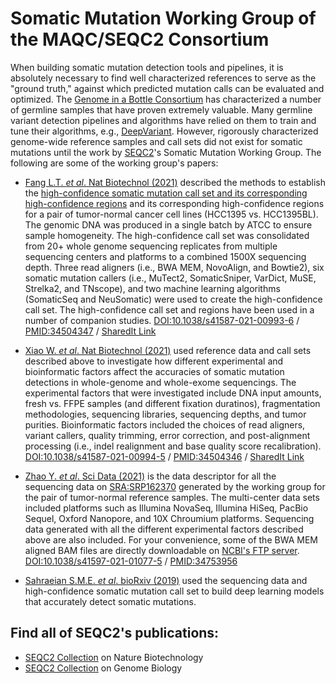 # Somatic Mutation Working Group of the MAQC/SEQC2 Consortium

When building somatic mutation detection tools and pipelines, it is absolutely necessary to find well characterized references to serve as the "ground truth," against which predicted mutation calls can be evaluated and optimized. The [Genome in a Bottle Consortium](https://www.nist.gov/programs-projects/genome-bottle) has characterized a number of germline samples that have proven extremely valuable. Many germline variant detection pipelines and algorithms have relied on them to train and tune their algorithms, e.g., [DeepVariant](https://github.com/google/deepvariant). However, rigorously characterized genome-wide reference samples and call sets did not exist for somatic mutations until the work by [SEQC2](https://www.fda.gov/science-research/bioinformatics-tools/microarraysequencing-quality-control-maqcseqc#MAQC_IV)'s Somatic Mutation Working Group. The following are some of the working group's papers:

  * [Fang L.T. _et al_. Nat Biotechnol (2021)](https://doi.org/10.1038/s41587-021-00993-6) described the methods to establish the [high-confidence somatic mutation call set and its corresponding high-confidence regions](https://ftp-trace.ncbi.nlm.nih.gov/ReferenceSamples/seqc/Somatic_Mutation_WG/release/latest/) and its corresponding high-confidence regions for a pair of tumor-normal cancer cell lines (HCC1395 vs. HCC1395BL). The genomic DNA was produced in a single batch by ATCC to ensure sample homogeneity. The high-confidence call set was consolidated from 20+ whole genome sequencing replicates from multiple sequencing centers and platforms to a combined 1500X sequencing depth. Three read aligners (i.e., BWA MEM, NovoAlign, and Bowtie2), six somatic mutation callers (i.e., MuTect2, SomaticSniper, VarDict, MuSE, Strelka2, and TNscope), and two machine learning algorithms (SomaticSeq and NeuSomatic) were used to create the high-confidence call set. The high-confidence call set and regions have been used in a number of companion studies. [DOI:10.1038/s41587-021-00993-6](http://doi.org/10.1038/s41587-021-00993-6) / [PMID:34504347](http://identifiers.org/pubmed/34504347) / [SharedIt Link](https://rdcu.be/cxs3D)

  * [Xiao W. _et al_. Nat Biotechnol (2021)](https://doi.org/10.1038/s41587-021-00994-5) used reference data and call sets described above to investigate how different experimental and bioinformatic factors affect the accuracies of somatic mutation detections in whole-genome and whole-exome sequencings. The experimental factors that were investigated include DNA input amounts, fresh vs. FFPE samples (and different fixation duratinos), fragmentation methodologies, sequencing libraries, sequencing depths, and tumor purities. Bioinformatic factors included the choices of read aligners, variant callers, quality trimming, error correction, and post-alignment processing (i.e., indel realignment and base quality score recalibration).  [DOI:10.1038/s41587-021-00994-5](http://doi.org/10.1038/s41587-021-00994-5) / [PMID:34504346](http://identifiers.org/pubmed/34504346) / [SharedIt Link](https://rdcu.be/cxASG)

  * [Zhao Y. _et al_. Sci Data (2021)](https://doi.org/10.1038/s41597-021-01077-5) is the data descriptor for all the sequencing data on [SRA:SRP162370](https://identifiers.org/ncbi/insdc.sra:SRP162370) generated by the working group for the pair of tumor-normal reference samples. The multi-center data sets included platforms such as Illumina NovaSeq, Illumina HiSeq, PacBio Sequel, Oxford Nanopore, and 10X Chroumium platforms. Sequencing data generated with all the different experimental factors described above are also included. For your convenience, some of the BWA MEM aligned BAM files are directly downloadable on [NCBI's FTP server](https://ftp-trace.ncbi.nlm.nih.gov/ReferenceSamples/seqc/Somatic_Mutation_WG/data/). [DOI:10.1038/s41597-021-01077-5](https://doi.org/10.1038/s41597-021-01077-5) / [PMID:34753956](http://identifiers.org/pubmed/34753956)

  * [Sahraeian S.M.E. _et al_. bioRxiv (2019)](https://doi.org/10.1101/667261) used the sequencing data and high-confidence somatic mutation call set to build deep learning models that accurately detect somatic mutations. 


## Find all of SEQC2's publications:
  * [SEQC2 Collection](https://www.nature.com/collections/seqc2) on Nature Biotechnology
  * [SEQC2 Collection](https://www.biomedcentral.com/collections/SEQC2-article-collection) on Genome Biology
